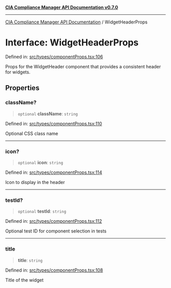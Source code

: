 [**CIA Compliance Manager API Documentation v0.7.0**](../README.md)

***

[CIA Compliance Manager API Documentation](../globals.md) / WidgetHeaderProps

# Interface: WidgetHeaderProps

Defined in: [src/types/componentProps.tsx:106](https://github.com/Hack23/cia-compliance-manager/blob/main/src/types/componentProps.tsx#L106)

Props for the WidgetHeader component that provides a consistent header for widgets.

## Properties

### className?

> `optional` **className**: `string`

Defined in: [src/types/componentProps.tsx:110](https://github.com/Hack23/cia-compliance-manager/blob/main/src/types/componentProps.tsx#L110)

Optional CSS class name

***

### icon?

> `optional` **icon**: `string`

Defined in: [src/types/componentProps.tsx:114](https://github.com/Hack23/cia-compliance-manager/blob/main/src/types/componentProps.tsx#L114)

Icon to display in the header

***

### testId?

> `optional` **testId**: `string`

Defined in: [src/types/componentProps.tsx:112](https://github.com/Hack23/cia-compliance-manager/blob/main/src/types/componentProps.tsx#L112)

Optional test ID for component selection in tests

***

### title

> **title**: `string`

Defined in: [src/types/componentProps.tsx:108](https://github.com/Hack23/cia-compliance-manager/blob/main/src/types/componentProps.tsx#L108)

Title of the widget
